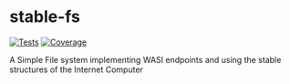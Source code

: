 # stable-fs

[![Tests](https://github.com/wasm-forge/stable-fs/actions/workflows/ci.yml/badge.svg)](https://github.com/wasm-forge/stable-fs/actions/workflows/ci.yml)
[![Coverage](https://codecov.io/gh/wasm-forge/stable-fs/branch/main/graph/badge.svg)](https://codecov.io/gh/wasm-forge/stable-fs/branch/main/)

A Simple File system implementing WASI endpoints and using the stable structures of the Internet Computer

